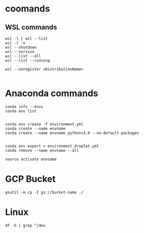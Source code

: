# coomands

## WSL commands

```
wsl -l | wsl --list
wsl -l -v
wsl --shutdown
wsl --version
wsl --list --all
wsl --list --running

wsl --unregister <DistributionName>


```


# Anaconda commands

```
conda info --envs
conda env list


conda env create -f environment.yml
conda create --name envname
conda create --name envname python=3.8 --no-default-packages


conda env export > environment_droplet.yml
conda remove --name envname --all

source activate envname

```

# GCP Bucket

```
gsutil -m cp -I gs://bucket-name ./
```

# Linux 

```
df -h | grep ^/dev
```

